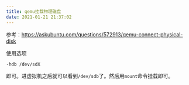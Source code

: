 ```yaml
---
title: qemu挂载物理磁盘
date: 2021-01-21 21:37:02
---
```


参考：<https://askubuntu.com/questions/572913/qemu-connect-physical-disk>

使用选项
```shell
-hdb /dev/sdX
```
即可。进虚拟机之后就可以看到```/dev/sdb```了。然后用```mount```命令挂载即可。
